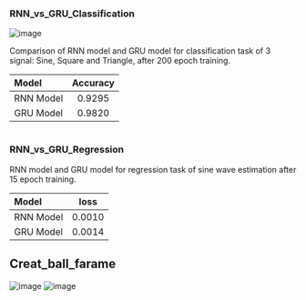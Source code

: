 
### RNN_vs_GRU_Classification
![image](https://user-images.githubusercontent.com/80622132/163388587-c40859f0-c7a2-466f-83e1-eb591cb1c4b3.png)


Comparison of RNN model and GRU model for classification task of 3 signal: Sine, Square and Triangle, after 200 epoch training.


| Model | Accuracy |
| :---         |     :---:      |
| RNN Model  | 0.9295   |
|GRU Model    | 0.9820     |

#

### RNN_vs_GRU_Regression

RNN model and GRU model for regression task of sine wave estimation after 15 epoch training.


| Model | loss |
| :---         |     :---:      |
| RNN Model  | 0.0010   |
|GRU Model    | 0.0014    |

## Creat_ball_farame
![image](https://user-images.githubusercontent.com/80622132/163398376-64c29e9e-71d7-47a2-ac49-fef0c66c09b6.png) ![image](https://user-images.githubusercontent.com/80622132/163398502-8d6835cb-206f-4212-9c15-d68bee01ad29.png)

